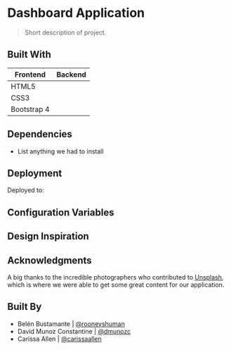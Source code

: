# Dashboard Application

> Short description of project.

## Built With

| Frontend  | Backend |
| ------------- | ------------- |
| HTML5  |  |
| CSS3  |  |
| Bootstrap 4  |  |

## Dependencies

* List anything we had to install

## Deployment

Deployed to: 

## Configuration Variables

## Design Inspiration

## Acknowledgments
A big thanks to the incredible photographers who contributed to [Unsplash](https://unsplash.com/), which is where we were able to get some great content for our application.

## Built By
* Belén Bustamante | [@rooneyshuman](https://github.com/rooneyshuman)
* David Munoz Constantine | [@dmunozc](https://github.com/dmunozc)
* Carissa Allen | [@carissaallen](https://github.com/carissaallen)
